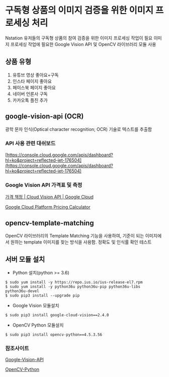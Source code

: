 
# 구독형 상품의 이미지 검증을 위한 이미지 프로세싱 처리

Nstation 유저들의 구독형 상품의 참여 검증을 위한 이미지 프로세싱 작업이 필요
이미지 프로세싱 작업에 필요한 Google Vision API 및 OpenCV 라이브러리 모듈 사용

## 상품 유형
1) 유튜브 영상 좋아요+구독
2) 인스타 페이지 좋아요
3) 페이스북 페이지 좋아요
4) 네이버 언론사 구독
5) 카카오톡 플친 추가


## google-vision-api (OCR)
광학 문자 인식(Optical character recognition; OCR) 기술로 텍스트를 추출함

### API 사용 관련 대쉬보드
[https://console.cloud.google.com/apis/dashboard?hl=ko&project=reflected-jet-176504](https://console.cloud.google.com/apis/dashboard?hl=ko&project=reflected-jet-176504)

### Google Vision API 가격표 및 측정

[가격 책정 | Cloud Vision API | Google Cloud](https://cloud.google.com/vision/pricing?hl=ko)

[Google Cloud Platform Pricing Calculator](https://cloud.google.com/products/calculator#id=2007e1b7-d970-4510-ad73-70b0d363b940)

## opencv-template-matching

OpenCV 라이브러리의 Template Matching 기능을 사용하여, 기준이 되는 이미지에서 원하는 template 이미지를 찾는 방식을 사용함. 
정확도 및 인식률 확인 테스트


## 서버 모듈 설치

* Python 설치(python >= 3.6)
```
$ sudo yum install -y https://repo.ius.io/ius-release-el7.rpm
$ sudo yum install -y python36u python36u-pip python36u-libs python36u-devel 
$ sudo pip3 install --upgrade pip
```
* Google Vision 모듈설치
``` 
$ sudo pip3 install google-cloud-vision==2.4.0 
```
* OpenCV Python 모듈설치
```
$ sudo pip3 install opencv-python==4.5.3.56 
```


### 참조사이트
[Google-Vision-API](https://googleapis.dev/python/vision/latest/index.html)

[OpenCV-Python](https://pypi.org/project/opencv-python/)
